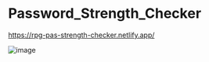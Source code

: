 # Password_Strength_Checker

https://rpg-pas-strength-checker.netlify.app/

![image](https://github.com/RohanPrasdGupta/Password_Strength_Checker/assets/90445636/efbf2856-7b0d-4453-8400-4464db7f2db9)
